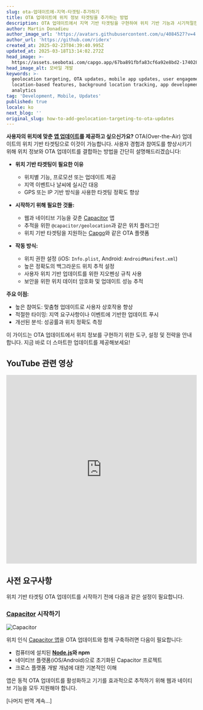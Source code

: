 ```yaml
---
slug: ota-업데이트에-지역-타겟팅-추가하기
title: OTA 업데이트에 위치 정보 타겟팅을 추가하는 방법
description: OTA 업데이트에서 지역 기반 타겟팅을 구현하여 위치 기반 기능과 시기적절한 업데이트로 사용자 참여도를 높이는 방법을 알아보세요.
author: Martin Donadieu
author_image_url: 'https://avatars.githubusercontent.com/u/4084527?v=4'
author_url: 'https://github.com/riderx'
created_at: 2025-02-23T04:39:40.995Z
updated_at: 2025-03-18T13:14:02.272Z
head_image: >-
  https://assets.seobotai.com/capgo.app/67ba891fbfa83cf6a92e8bd2-1740285846827.jpg
head_image_alt: 모바일 개발
keywords: >-
  geolocation targeting, OTA updates, mobile app updates, user engagement,
  location-based features, background location tracking, app development,
  analytics
tag: 'Development, Mobile, Updates'
published: true
locale: ko
next_blog: ''
original_slug: how-to-add-geolocation-targeting-to-ota-updates
---
```

**사용자의 위치에 맞춘 [앱 업데이트](https://capgo.app/plugins/capacitor-updater/)를 제공하고 싶으신가요?** OTA(Over-the-Air) 업데이트의 위치 기반 타겟팅으로 이것이 가능합니다. 사용자 경험과 참여도를 향상시키기 위해 위치 정보와 OTA 업데이트를 결합하는 방법을 간단히 설명해드리겠습니다:

-   **위치 기반 타겟팅이 필요한 이유**
    
    -   위치별 기능, 프로모션 또는 업데이트 제공
    -   지역 이벤트나 날씨에 실시간 대응
    -   GPS 또는 IP 기반 방식을 사용한 타겟팅 정확도 향상
-   **시작하기 위해 필요한 것들:**
    
    -   웹과 네이티브 기능을 갖춘 [Capacitor](https://capacitorjs.com/) 앱
    -   추적을 위한 `@capacitor/geolocation`과 같은 위치 플러그인
    -   위치 기반 타겟팅을 지원하는 [Capgo](https://capgo.app/)와 같은 OTA 플랫폼
-   **작동 방식:**
    
    -   위치 권한 설정 (iOS: `Info.plist`, Android: `AndroidManifest.xml`)
    -   높은 정확도의 백그라운드 위치 추적 설정
    -   사용자 위치 기반 업데이트를 위한 지오펜싱 규칙 사용
    -   보안을 위한 위치 데이터 암호화 및 업데이트 성능 추적

**주요 이점:**

-   높은 참여도: 맞춤형 업데이트로 사용자 상호작용 향상
-   적절한 타이밍: 지역 요구사항이나 이벤트에 기반한 업데이트 푸시
-   개선된 분석: 성공률과 위치 정확도 측정

이 가이드는 OTA 업데이트에서 위치 정보를 구현하기 위한 도구, 설정 및 전략을 안내합니다. 지금 바로 더 스마트한 업데이트를 제공해보세요!

## YouTube 관련 영상

<iframe src="https://www.youtube.com/embed/DWpcD6bvTRA" title="YouTube video player" frameborder="0" allow="accelerometer; autoplay; clipboard-write; encrypted-media; gyroscope; picture-in-picture; web-share" referrerpolicy="strict-origin-when-cross-origin" style="width: 100%; height: 500px;" allowfullscreen></iframe>

## 사전 요구사항

위치 기반 타겟팅 OTA 업데이트를 시작하기 전에 다음과 같은 설정이 필요합니다.

### [Capacitor](https://capacitorjs.com/) 시작하기

![Capacitor](https://mars-images.imgix.net/seobot/screenshots/capacitorjs.com-4c1a6a7e452082d30f5bff9840b00b7d-2025-02-23.jpg?auto=compress)

위치 인식 [Capacitor 앱](https://capgo.app/plugins/ivs-player/)을 OTA 업데이트와 함께 구축하려면 다음이 필요합니다:

-   컴퓨터에 설치된 **[Node.js](https://nodejs.org/en)와 npm**
-   네이티브 플랫폼(iOS/Android)으로 초기화된 Capacitor 프로젝트
-   크로스 플랫폼 개발 개념에 대한 기본적인 이해

앱은 동적 OTA 업데이트를 활성화하고 기기를 효과적으로 추적하기 위해 웹과 네이티브 기능을 모두 지원해야 합니다.

[나머지 번역 계속...]
